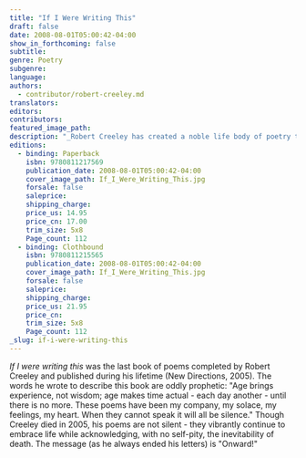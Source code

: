 ```yaml
---
title: "If I Were Writing This"
draft: false
date: 2008-08-01T05:00:42-04:00
show_in_forthcoming: false
subtitle:
genre: Poetry
subgenre:
language:
authors:
  - contributor/robert-creeley.md
translators:
editors:
contributors:
featured_image_path:
description: "_Robert Creeley has created a noble life body of poetry that extends the work of predecessors Pound, Williams, Zukofsky, and Olson and that provides like them a method for his successors in exploring our new American poetic consciousness._ --Allen Ginsberg "
editions:
  - binding: Paperback
    isbn: 9780811217569
    publication_date: 2008-08-01T05:00:42-04:00
    cover_image_path: If_I_Were_Writing_This.jpg
    forsale: false
    saleprice:
    shipping_charge:
    price_us: 14.95
    price_cn: 17.00
    trim_size: 5x8
    Page_count: 112
  - binding: Clothbound
    isbn: 9780811215565
    publication_date: 2008-08-01T05:00:42-04:00
    cover_image_path: If_I_Were_Writing_This.jpg
    forsale: false
    saleprice:
    shipping_charge:
    price_us: 21.95
    price_cn:
    trim_size: 5x8
    Page_count: 112
_slug: if-i-were-writing-this
---
```


_If I were writing this_ was the last book of poems completed by Robert Creeley and published during his lifetime (New Directions, 2005). The words he wrote to describe this book are oddly prophetic: "Age brings experience, not wisdom; age makes time actual - each day another - until there is no more. These poems have been my company, my solace, my feelings, my heart. When they cannot speak it will all be silence." Though Creeley died in 2005, his poems are not silent - they vibrantly continue to embrace life while acknowledging, with no self-pity, the inevitability of death. The message (as he always ended his letters) is "Onward!"

